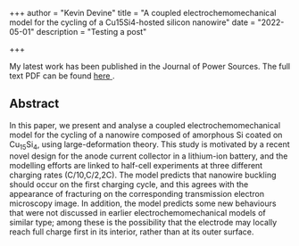 +++
author = "Kevin Devine"
title = "A coupled electrochemomechanical model for the cycling of a Cu15Si4-hosted silicon nanowire"
date = "2022-05-01"
description = "Testing a post"

+++

My latest work has been published in the Journal of Power Sources. The full text PDF can be found <a href="https://doi.org/10.1016/j.jpowsour.2022.231197" target="_blank" rel="noopener noreferrer"> <span>here</span> </a>.

## Abstract

In this paper, we present and analyse a coupled electrochemomechanical model for the cycling of a nanowire composed of amorphous Si coated on Cu<sub>15</sub>Si<sub>4</sub>, using large-deformation theory. This study is motivated by a recent novel design for the anode current collector in a lithium-ion battery, and the modelling efforts are linked to half-cell experiments at three different charging rates (C/10,C/2,2C). The model predicts that nanowire buckling should occur on the first charging cycle, and this agrees with the appearance of fracturing on the corresponding transmission electron microscopy image. In addition, the model predicts some new behaviours that were not discussed in earlier electrochemomechanical models of similar type; among these is the possibility that the electrode may locally reach full charge first in its interior, rather than at its outer surface.
